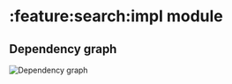 # :feature:search:impl module
## Dependency graph
![Dependency graph](../../../docs/images/graphs/dep_graph_feature_search_impl.svg)
